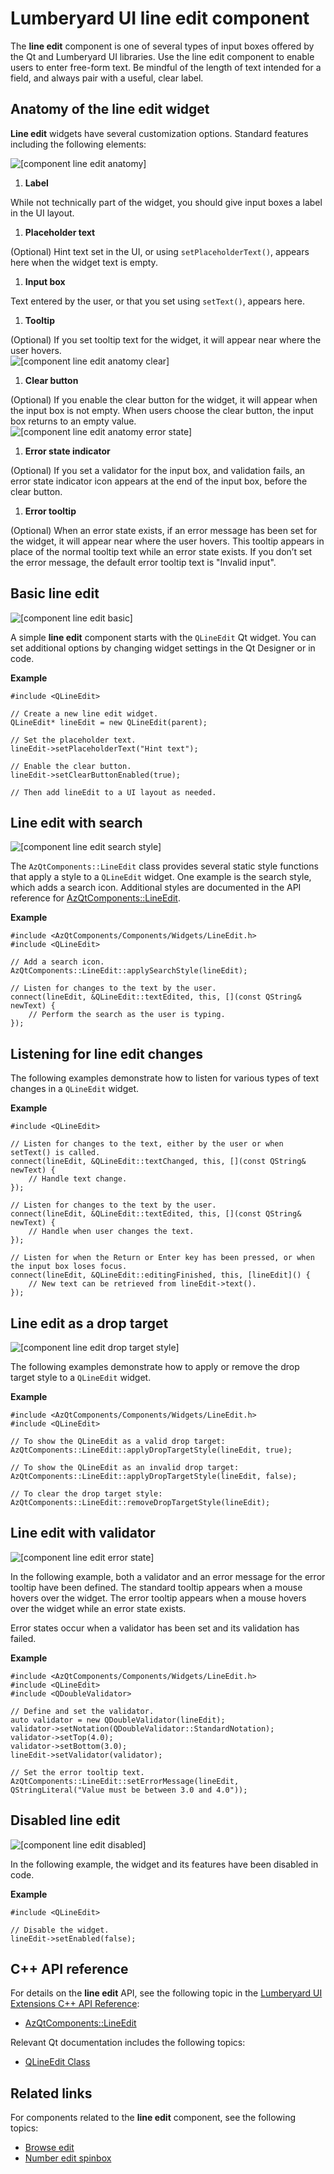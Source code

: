 # Lumberyard UI line edit component<a name="uidev-line-edit-component"></a>

The **line edit** component is one of several types of input boxes offered by the Qt and Lumberyard UI libraries\. Use the line edit component to enable users to enter free\-form text\. Be mindful of the length of text intended for a field, and always pair with a useful, clear label\.

## Anatomy of the line edit widget<a name="line-edit-anatomy"></a>

 **Line edit** widgets have several customization options\. Standard features including the following elements:

![\[component line edit anatomy\]](http://docs.aws.amazon.com/lumberyard/latest/ui/images/component-line-edit-anatomy.png)

1.  **Label** 

   While not technically part of the widget, you should give input boxes a label in the UI layout\.

1.  **Placeholder text** 

   \(Optional\) Hint text set in the UI, or using `setPlaceholderText()`, appears here when the widget text is empty\.

1.  **Input box** 

   Text entered by the user, or that you set using `setText()`, appears here\.

1.  **Tooltip** 

   \(Optional\) If you set tooltip text for the widget, it will appear near where the user hovers\.  
![\[component line edit anatomy clear\]](http://docs.aws.amazon.com/lumberyard/latest/ui/images/component-line-edit-anatomy-clear.png)

1.  **Clear button** 

   \(Optional\) If you enable the clear button for the widget, it will appear when the input box is not empty\. When users choose the clear button, the input box returns to an empty value\.  
![\[component line edit anatomy error state\]](http://docs.aws.amazon.com/lumberyard/latest/ui/images/component-line-edit-anatomy-error-state.png)

1.  **Error state indicator** 

   \(Optional\) If you set a validator for the input box, and validation fails, an error state indicator icon appears at the end of the input box, before the clear button\.

1.  **Error tooltip** 

   \(Optional\) When an error state exists, if an error message has been set for the widget, it will appear near where the user hovers\. This tooltip appears in place of the normal tooltip text while an error state exists\. If you don’t set the error message, the default error tooltip text is "Invalid input"\.

## Basic line edit<a name="line-edit-basic"></a>

![\[component line edit basic\]](http://docs.aws.amazon.com/lumberyard/latest/ui/images/component-line-edit-basic.png)

A simple **line edit** component starts with the `QLineEdit` Qt widget\. You can set additional options by changing widget settings in the Qt Designer or in code\.

 **Example** 

```
#include <QLineEdit>

// Create a new line edit widget.
QLineEdit* lineEdit = new QLineEdit(parent);

// Set the placeholder text.
lineEdit->setPlaceholderText("Hint text");

// Enable the clear button.
lineEdit->setClearButtonEnabled(true);

// Then add lineEdit to a UI layout as needed.
```

## Line edit with search<a name="line-edit-search-style"></a>

![\[component line edit search style\]](http://docs.aws.amazon.com/lumberyard/latest/ui/images/component-line-edit-search-style.png)

The `AzQtComponents::LineEdit` class provides several static style functions that apply a style to a `QLineEdit` widget\. One example is the search style, which adds a search icon\. Additional styles are documented in the API reference for [AzQtComponents::LineEdit](https://d3bqhfbip4ze4a.cloudfront.net/api/ui/class_az_qt_components_1_1_line_edit.html)\.

 **Example** 

```
#include <AzQtComponents/Components/Widgets/LineEdit.h>
#include <QLineEdit>

// Add a search icon.
AzQtComponents::LineEdit::applySearchStyle(lineEdit);

// Listen for changes to the text by the user.
connect(lineEdit, &QLineEdit::textEdited, this, [](const QString& newText) {
    // Perform the search as the user is typing.
});
```

## Listening for line edit changes<a name="line-edit-listening-for-changes"></a>

The following examples demonstrate how to listen for various types of text changes in a `QLineEdit` widget\.

 **Example** 

```
#include <QLineEdit>

// Listen for changes to the text, either by the user or when setText() is called.
connect(lineEdit, &QLineEdit::textChanged, this, [](const QString& newText) {
    // Handle text change.
});

// Listen for changes to the text by the user.
connect(lineEdit, &QLineEdit::textEdited, this, [](const QString& newText) {
    // Handle when user changes the text.
});

// Listen for when the Return or Enter key has been pressed, or when the input box loses focus.
connect(lineEdit, &QLineEdit::editingFinished, this, [lineEdit]() {
    // New text can be retrieved from lineEdit->text().
});
```

## Line edit as a drop target<a name="line-edit-drop-target"></a>

![\[component line edit drop target style\]](http://docs.aws.amazon.com/lumberyard/latest/ui/images/component-line-edit-drop-target-style.png)

The following examples demonstrate how to apply or remove the drop target style to a `QLineEdit` widget\.

 **Example** 

```
#include <AzQtComponents/Components/Widgets/LineEdit.h>
#include <QLineEdit>

// To show the QLineEdit as a valid drop target:
AzQtComponents::LineEdit::applyDropTargetStyle(lineEdit, true);

// To show the QLineEdit as an invalid drop target:
AzQtComponents::LineEdit::applyDropTargetStyle(lineEdit, false);

// To clear the drop target style:
AzQtComponents::LineEdit::removeDropTargetStyle(lineEdit);
```

## Line edit with validator<a name="line-edit-validator"></a>

![\[component line edit error state\]](http://docs.aws.amazon.com/lumberyard/latest/ui/images/component-line-edit-error-state.png)

In the following example, both a validator and an error message for the error tooltip have been defined\. The standard tooltip appears when a mouse hovers over the widget\. The error tooltip appears when a mouse hovers over the widget while an error state exists\.

Error states occur when a validator has been set and its validation has failed\.

 **Example** 

```
#include <AzQtComponents/Components/Widgets/LineEdit.h>
#include <QLineEdit>
#include <QDoubleValidator>

// Define and set the validator.
auto validator = new QDoubleValidator(lineEdit);
validator->setNotation(QDoubleValidator::StandardNotation);
validator->setTop(4.0);
validator->setBottom(3.0);
lineEdit->setValidator(validator);

// Set the error tooltip text.
AzQtComponents::LineEdit::setErrorMessage(lineEdit, QStringLiteral("Value must be between 3.0 and 4.0"));
```

## Disabled line edit<a name="line-edit-disabled"></a>

![\[component line edit disabled\]](http://docs.aws.amazon.com/lumberyard/latest/ui/images/component-line-edit-disabled.png)

In the following example, the widget and its features have been disabled in code\.

 **Example** 

```
#include <QLineEdit>

// Disable the widget.
lineEdit->setEnabled(false);
```

## C\+\+ API reference<a name="line-edit-api-ref"></a>

For details on the **line edit** API, see the following topic in the [Lumberyard UI Extensions C\+\+ API Reference](https://d3bqhfbip4ze4a.cloudfront.net/api/ui/namespace_az_qt_components.html):
+  [AzQtComponents::LineEdit](https://d3bqhfbip4ze4a.cloudfront.net/api/ui/class_az_qt_components_1_1_line_edit.html) 

Relevant Qt documentation includes the following topics:
+  [QLineEdit Class](https://doc.qt.io/qt-5/qlineedit.html) 

## Related links<a name="line-edit-related-links"></a>

For components related to the **line edit** component, see the following topics:
+  [Browse edit](uidev-browse-edit-component.md) 
+  [Number edit spinbox](uidev-spinbox-component.md) 